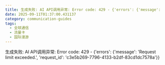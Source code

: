 ```yaml
---
title: 生成失败: AI API调用异常: Error code: 429 - {'errors': {'message': 'Request limit exceeded.', 'request_id': '34b11454-9b1e-433b-afa1-57d468d98fed'}}
date: 2025-09-11T01:37:00.431137
category: communication-guides
tags:
  - 全球通信
  - 流量卡
  - 国际漫游
---
```


生成失败: AI API调用异常: Error code: 429 - {'errors': {'message': 'Request limit exceeded.', 'request_id': 'c3e5b269-7796-4133-b2df-83cd1dc7578a'}}